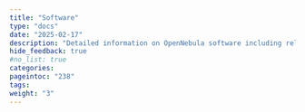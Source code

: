 ```yaml
---
title: "Software"
type: "docs"
date: "2025-02-17"
description: "Detailed information on OpenNebula software including release notes, upgrade information, available installation methods, and migration tools."
hide_feedback: true
#no_list: true
categories:
pageintoc: "238"
tags:
weight: "3"
---
```


<a id="software"></a>

<!--# Software -->
